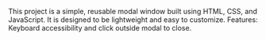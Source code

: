 This project is a simple, reusable modal window built using HTML, CSS, and JavaScript. It is designed to be lightweight and easy to customize.
Features: Keyboard accessibility and click outside modal to close.
